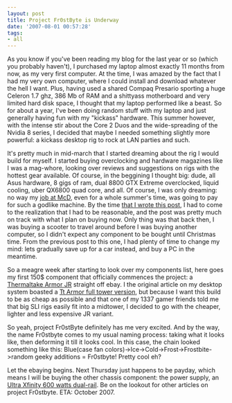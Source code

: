 ```yaml
---
layout: post
title: Project Fr0stByte is Underway
date: '2007-08-01 00:57:28'
tags:
- all
---
```


As you know if you've been reading my blog for the last year or so (which you probably haven't), I purchased my laptop almost exactly 11 months from now, as my very first computer. At the time, I was amazed by the fact that I had my very own computer, where I could install and download whatever the hell I want. Plus, having used a shared Compaq Presario sporting a huge Celeron 1.7 ghz, 386 Mb of RAM and a shittyass motherboard and very limited hard disk space, I thought that my laptop performed like a beast. So for about a year, I've been doing random stuff with my laptop and just generally having fun with my "kickass" hardware. This summer however, with the intense stir about the Core 2 Duos and the wide-spreading of the Nvidia 8 series, I decided that maybe I needed something slightly more powerful: a kickass desktop rig to rock at LAN parties and such.

It's pretty much in mid-march that I started dreaming about the rig I would build for myself. I started buying overclocking and hardware magazines like I was a mag-whore, looking over reviews and suggestions on rigs with the hottest gear available. Of course, in the beggining I thought big: dude, all Asus hardware, 8 gigs of ram, dual 8800 GTX Extreme overclocked, liquid cooling, uber QX6800 quad core, and all. Of course, I was only dreaming: no way my <a href="http://maximerousseau.com/?p=20">job at McD</a>, even for a whole summer's time, was going to pay for such a godlike machine. By the time <a href="http://maximerousseau.com/?p=7">that I wrote this post</a>, I had to come to the realization that I had to be reasonable, and the post was pretty much on track with what I plan on buying now. Only thing was that back then, I was buying a scooter to travel around before I was buying another computer, so I didn't expect any component to be bought until Christmas time. From the previous post to this one, I had plenty of time to change my mind: lets gradually save up for a car instead, and buy a PC in the meantime.

So a meagre week after starting to look over my components list, here goes my first 150$ component that officially commences the project: a <a href="http://www.thermaltakeusa.com/product/Chassis/midtower/armorjr/vc3000bws.asp">Thermaltake Armor JR</a> straight off ebay. I the original article on my desktop system boasted a <a href="http://www.thermaltakeusa.com/product/Chassis/fulltower/armor/va8000bws.asp">Tt Armor full tower version</a>, but because I want this build to be as cheap as possible and that one of my 1337 gamer friends told me that big SLI rigs easily fit into a midtower, I decided to go with the cheaper, lighter and less expensive JR variant.

So yeah, project Fr0stByte definitely has me very excited. And by the way,  the name Fr0stbyte comes to my usual naming process: taking what it looks like, then deforming it till it looks cool. In this case, the chain looked something like this: Blue(case fan colors)-&gt;Ice-&gt;Cold-&gt;Frost-&gt;Frostbite-&gt;random geeky additions = Fr0stbyte! Pretty cool eh?

Let the ebaying begins. Next Thursday just happens to be payday, which means I will be buying the other chassis component: the power supply, an <a href="http://www.ultraproducts.com/product_details.php?cPath=60&amp;pPath=383&amp;productID=388">Ultra Xfinity 600 watts dual-rail</a>. Be on the lookout for other articles on project Fr0stbyte. ETA: October 2007.